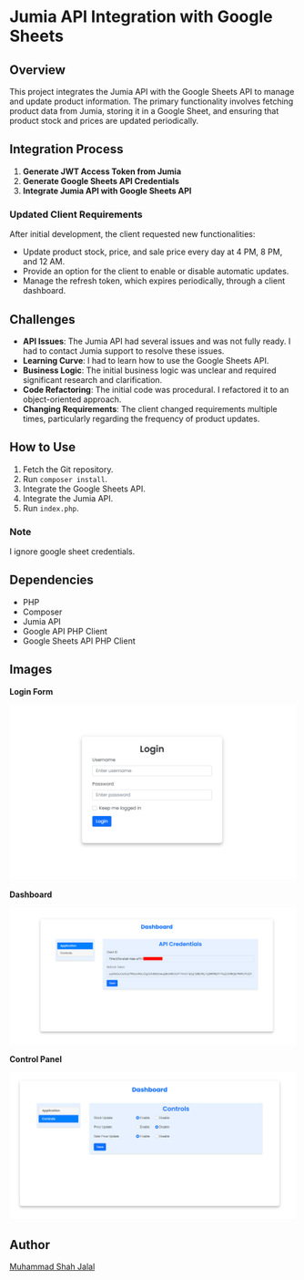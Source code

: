 # Jumia API Integration with Google Sheets

## Overview

This project integrates the Jumia API with the Google Sheets API to manage and update product information. The primary functionality involves fetching product data from Jumia, storing it in a Google Sheet, and ensuring that product stock and prices are updated periodically.

## Integration Process

1. **Generate JWT Access Token from Jumia**
2. **Generate Google Sheets API Credentials**
3. **Integrate Jumia API with Google Sheets API**

### Updated Client Requirements

After initial development, the client requested new functionalities:

- Update product stock, price, and sale price every day at 4 PM, 8 PM, and 12 AM.
- Provide an option for the client to enable or disable automatic updates.
- Manage the refresh token, which expires periodically, through a client dashboard.

## Challenges

- **API Issues**: The Jumia API had several issues and was not fully ready. I had to contact Jumia support to resolve these issues.
- **Learning Curve**: I had to learn how to use the Google Sheets API.
- **Business Logic**: The initial business logic was unclear and required significant research and clarification.
- **Code Refactoring**: The initial code was procedural. I refactored it to an object-oriented approach.
- **Changing Requirements**: The client changed requirements multiple times, particularly regarding the frequency of product updates.

## How to Use

1. Fetch the Git repository.
2. Run `composer install`.
3. Integrate the Google Sheets API.
4. Integrate the Jumia API.
5. Run `index.php`.

### Note

I ignore google sheet credentials.

## Dependencies

- PHP
- Composer
- Jumia API
- Google API PHP Client
- Google Sheets API PHP Client

## Images

**Login Form**

![Login Form](./assets/images/login-form.png)

**Dashboard**

![Dashboard](./assets/images/dashboard.png)

**Control Panel**

![Control Panel](./assets/images/controls.png)

## Author

[Muhammad Shah Jalal](https://github.com/shahjalal132)
